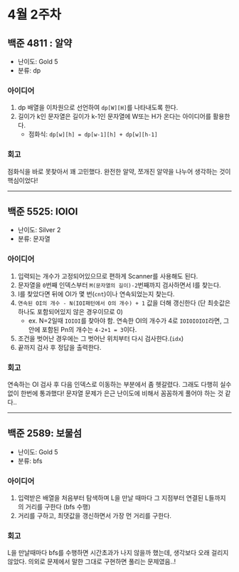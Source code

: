 # 4월 2주차
## 백준 4811 : 알약
- 난이도: Gold 5
- 분류: dp

### 아이디어
1. dp 배열을 이차원으로 선언하여 `dp[W][H]`를 나타내도록 한다.
2. 길이가 k인 문자열은 길이가 k-1인 문자열에 W또는 H가 온다는 아이디어를 활용한다.
    - 점화식: `dp[w][h] = dp[w-1][h] + dp[w][h-1]`

### 회고
점화식을 바로 못찾아서 꽤 고민했다. 완전한 알약, 쪼개진 알약을 나누어 생각하는 것이 핵심이었다!

____
## 백준 5525: IOIOI
- 난이도: Silver 2
- 분류: 문자열

### 아이디어
1. 입력되는 개수가 고정되어있으므로 편하게 Scanner를 사용해도 된다.
2. 문자열을 `0`번째 인덱스부터 `M(문자열의 길이)-2`번째까지 검사하면서 I를 찾는다.
3. I를 찾았다면 뒤에 OI가 몇 번(`cnt`)이나 연속되었는지 찾는다.
4. `연속된 OI의 개수 - N(IOI패턴에서 O의 개수) + 1` 값을 더해 갱신한다 (단 최솟값은 하나도 포함되어있지 않은 경우이므로 0)
    - ex. N=2일때 `IOIOI`를 찾아야 함. 연속한 OI의 개수가 4로 `IOIOIOIOI`라면, 그 안에 포함된 Pn의 개수는 `4-2+1 = 3`이다.
5. 조건을 벗어난 경우에는 그 벗어난 위치부터 다시 검사한다.(`idx`)
6. 끝까지 검사 후 정답을 출력한다.

### 회고
연속하는 OI 검사 후 다음 인덱스로 이동하는 부분에서 좀 헷갈렸다. 그래도 다행히 실수 없이 한번에 통과했다! 문자열 문제가 은근 난이도에 비해서 꼼꼼하게 풀어야 하는 것 같다..  

___
## 백준 2589: 보물섬
- 난이도: Gold 5
- 분류: bfs

### 아이디어
1. 입력받은 배열을 처음부터 탐색하며 L을 만날 때마다 그 지점부터 연결된 L들까지의 거리를 구한다 (bfs 수행)
2. 거리를 구하고, 최댓값을 갱신하면서 가장 먼 거리를 구한다.

### 회고
L을 만날때마다 bfs를 수행하면 시간초과가 나지 않을까 했는데, 생각보다 오래 걸리지 않았다. 의외로 문제에서 말한 그대로 구현하면 풀리는 문제였음..!